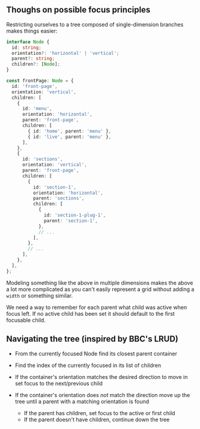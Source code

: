 ## Thoughs on possible focus principles

Restricting ourselves to a tree composed of single-dimension branches makes things easier:

```ts
interface Node {
  id: string;
  orientation?: 'horizontal' | 'vertical';
  parent?: string;
  children?: [Node];
}

const frontPage: Node = {
  id: 'front-page',
  orientation: 'vertical',
  children: [
    {
      id: 'menu',
      orientation: 'horizontal',
      parent: 'front-page',
      children: [
        { id: 'home', parent: 'menu' },
        { id: 'live', parent: 'menu' },
      ],
    },
    {
      id: 'sections',
      orientation: 'vertical',
      parent: 'front-page',
      children: [
        {
          id: 'section-1',
          orientation: 'horizontal',
          parent: 'sections',
          children: [
            {
              id: 'section-1-plug-1',
              parent: 'section-1',
            },
            // ...
          ],
        },
        // ...
      ],
    },
  ],
};
```

Modeling something like the above in multiple dimensions makes the above a lot more complicated as you can't easily represent a grid without adding a `width` or something similar.

We need a way to remember for each parent what child was active when focus left. If no active child has been set it should default to the first focusable child.

## Navigating the tree (inspired by BBC's LRUD)

- From the currently focused Node find its closest parent container
- Find the index of the currently focused in its list of children
- If the container's orientation matches the desired direction to move in set focus to the next/previous child

- If the container's orientation does _not_ match the direction move up the tree until a parent with a matching orientation is found
  - If the parent has children, set focus to the active or first child
  - If the parent doesn't have children, continue down the tree
